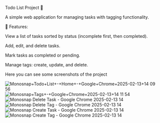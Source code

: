 Todo List Project 📝

A simple web application for managing tasks with tagging functionality.

📌 Features:

View a list of tasks sorted by status (incomplete first, then completed).

Add, edit, and delete tasks.

Mark tasks as completed or pending.

Manage tags: create, update, and delete.

Here you can see some screenshots of the project

![Monosnap+Todo+List+-+Home+-+Google+Chrome+2025-02-13+14 09 56](https://github.com/user-attachments/assets/4bb97e8d-1310-4a2b-861f-97837c842c11)
![Monosnap+Tags+-+Google+Chrome+2025-02-13+14 11 54](https://github.com/user-attachments/assets/05006937-1ab5-4f97-a18a-2af3fb2858db)
![Monosnap Delete Task - Google Chrome 2025-02-13 14](https://github.com/user-attachments/assets/08c3c3dc-9c1e-49cb-8d0a-fff47b86fa24)
![Monosnap Delete Tag - Google Chrome 2025-02-13 14](https://github.com/user-attachments/assets/2382e17d-dd4f-4c76-9cce-997472c8f97a)
![Monosnap Create Task - Google Chrome 2025-02-13 14](https://github.com/user-attachments/assets/d8ca37fd-b7a3-491a-9e02-fa23976eba56)
![Monosnap Create Tag - Google Chrome 2025-02-13 14](https://github.com/user-attachments/assets/7091c27b-7a82-4fd8-a67e-b9aa8f0cb23e)
